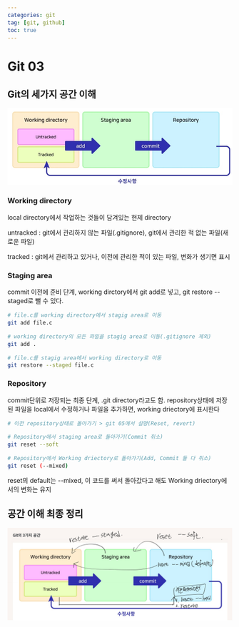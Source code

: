 ```yaml
---
categories: git
tag: [git, github]
toc: true
---
```


# Git 03



## Git의 세가지 공간 이해

![git 3-1](..\images\2022-02-25-Git03\git31.jpg)

### Working directory

local directory에서 작업하는 것들이 담겨있는 현제 directory

untracked : git에서 관리하지 않는 파일(.gitignore), git에서 관리한 적 없는 파일(새로운 파일)

tracked : git에서 관리하고 있거나, 이전에 관리한 적이 있는 파일, 변화가 생기면 표시



### Staging area

commit 이전에 준비 단계, working dirctory에서 git add로 넣고, git restore --staged로 뺄 수 있다.	

```bash
# file.c를 working directory에서 stagig area로 이동
git add file.c
```

```bash
# working directory의 모든 파일을 stagig area로 이동(.gitignore 제외)
git add .
```

```bash
# file.c를 stagig area에서 working directory로 이동
git restore --staged file.c
```



### Repository

commit단위로 저장되는 최종 단계, .git directory라고도 함. repository상태에 저장된 파일을 local에서 수정하거나 파일을 추가하면, working driectory에 표시한다

```bash
# 이전 repository상태로 돌아가기 > git 05에서 설명(Reset, revert)
```

```bash
# Repository에서 staging area로 돌아가기(Commit 취소)
git reset --soft
```

```bash
# Repository에서 Working driectory로 돌아가기(Add, Commit 둘 다 취소)
git reset (--mixed)
```

reset의 default는  --mixed, 이 코드를 써서 돌아갔다고 해도 Working driectory에서의 변화는 유지



## 공간 이해 최종 정리

![git 3-2](..\images\2022-02-25-Git03\git32.png)
